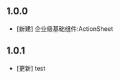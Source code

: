 <!--
 * @Author: lipeng 1162423147@qq.com
 * @Date: 2023-09-24 18:35:23
 * @LastEditors: lipeng 1162423147@qq.com
 * @LastEditTime: 2023-09-24 18:55:07
 * @FilePath: /phoenix_actionsheet/CHANGELOG.md
 * @Description: 这是默认设置,请设置`customMade`, 打开koroFileHeader查看配置 进行设置: https://github.com/OBKoro1/koro1FileHeader/wiki/%E9%85%8D%E7%BD%AE
-->
## 1.0.0

* [新建] 企业级基础组件:ActionSheet

## 1.0.1

* [更新] test